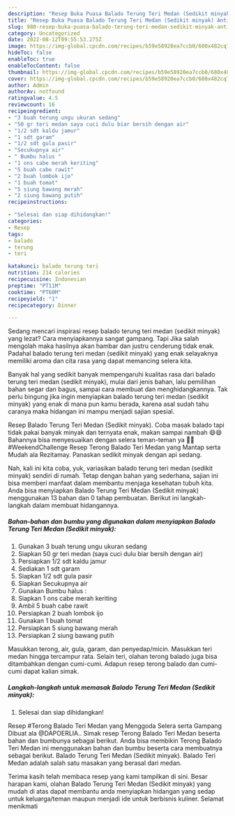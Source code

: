 ```yaml
---
description: "Resep Buka Puasa Balado Terung Teri Medan (Sedikit minyak) Anti Gagal"
title: "Resep Buka Puasa Balado Terung Teri Medan (Sedikit minyak) Anti Gagal"
slug: 980-resep-buka-puasa-balado-terung-teri-medan-sedikit-minyak-anti-gagal
category: Uncategorized
date: 2022-08-12T09:55:53.275Z
image: https://img-global.cpcdn.com/recipes/b59e58920ea7ccb0/680x482cq70/balado-terung-teri-medan-sedikit-minyak-foto-resep-utama.jpg
hideToc: false
enableToc: true
enableTocContent: false
thumbnail: https://img-global.cpcdn.com/recipes/b59e58920ea7ccb0/680x482cq70/balado-terung-teri-medan-sedikit-minyak-foto-resep-utama.jpg
cover: https://img-global.cpcdn.com/recipes/b59e58920ea7ccb0/680x482cq70/balado-terung-teri-medan-sedikit-minyak-foto-resep-utama.jpg
author: Admin
authorAv: notfound
ratingvalue: 4.5
reviewcount: 16
recipeingredient:
- "3 buah terung ungu ukuran sedang"
- "50 gr teri medan saya cuci dulu biar bersih dengan air"
- "1/2 sdt kaldu jamur"
- "1 sdt garam"
- "1/2 sdt gula pasir"
- "Secukupnya air"
- " Bumbu halus "
- "1 ons cabe merah keriting"
- "5 buah cabe rawit"
- "2 buah lombok ijo"
- "1 buah tomat"
- "5 siung bawang merah"
- "2 siung bawang putih"
recipeinstructions:

- "Selesai dan siap dihidangkan!"
categories:
- Resep
tags:
- balado
- terung
- teri

katakunci: balado terung teri 
nutrition: 214 calories
recipecuisine: Indonesian
preptime: "PT11M"
cooktime: "PT60M"
recipeyield: "1"
recipecategory: Dinner

---
```



Sedang mencari inspirasi resep balado terung teri medan (sedikit minyak) yang lezat? Cara menyiapkannya sangat gampang. Tapi Jika salah mengolah maka hasilnya akan hambar dan justru cenderung tidak enak. Padahal balado terung teri medan (sedikit minyak) yang enak selayaknya memiliki aroma dan cita rasa yang dapat memancing selera kita.


Banyak hal yang sedikit banyak mempengaruhi kualitas rasa dari balado terung teri medan (sedikit minyak), mulai dari jenis bahan, lalu pemilihan bahan segar dan bagus, sampai cara membuat dan menghidangkannya. Tak perlu bingung jika ingin menyiapkan balado terung teri medan (sedikit minyak) yang enak di mana pun kamu berada, karena asal sudah tahu caranya maka hidangan ini mampu menjadi sajian spesial.

Resep Balado Terung Teri Medan (Sedikit minyak). Coba masak balado tapi tidak pakai banyak minyak dan ternyata enak, makan sampai nambah 😄😄 Bahannya bisa menyesuaikan dengan selera teman-teman ya 👩‍🌾 #WeekendChallenge Resep Terong Balado Teri Medan yang Mantap serta Mudah ala Rezitamay. Panaskan sedikit minyak dengan api sedang.


Nah, kali ini kita coba, yuk, variasikan balado terung teri medan (sedikit minyak) sendiri di rumah. Tetap dengan bahan yang sederhana, sajian ini bisa memberi manfaat dalam membantu menjaga kesehatan tubuh kita. Anda bisa menyiapkan Balado Terung Teri Medan (Sedikit minyak) menggunakan 13 bahan dan 0 tahap pembuatan. Berikut ini langkah-langkah dalam membuat hidangannya.

<!--inarticleads1-->

##### Bahan-bahan dan bumbu yang digunakan dalam menyiapkan Balado Terung Teri Medan (Sedikit minyak):

1. Gunakan 3 buah terung ungu ukuran sedang
1. Siapkan 50 gr teri medan (saya cuci dulu biar bersih dengan air)
1. Persiapkan 1/2 sdt kaldu jamur
1. Sediakan 1 sdt garam
1. Siapkan 1/2 sdt gula pasir
1. Siapkan Secukupnya air
1. Gunakan  Bumbu halus :
1. Siapkan 1 ons cabe merah keriting
1. Ambil 5 buah cabe rawit
1. Persiapkan 2 buah lombok ijo
1. Gunakan 1 buah tomat
1. Persiapkan 5 siung bawang merah
1. Persiapkan 2 siung bawang putih


Masukkan terong, air, gula, garam, dan penyedap/micin. Masukkan teri medan hingga tercampur rata. Selain teri, olahan terong balado juga bisa ditambahkan dengan cumi-cumi. Adapun resep terong balado dan cumi-cumi dapat kalian simak. 

<!--inarticleads2-->

##### Langkah-langkah untuk memasak Balado Terung Teri Medan (Sedikit minyak):


1. Selesai dan siap dihidangkan!

Resep #Terong Balado Teri Medan yang Menggoda Selera serta Gampang Dibuat ala @DAPOERLIA.. Simak resep Terong Balado Teri Medan beserta bahan dan bumbunya sebagai berikut. Anda bisa membikin Terong Balado Teri Medan ini menggunakan bahan dan bumbu beserta cara membuatnya sebagai berikut. Balado Terung Teri Medan (Sedikit minyak). Balado Teri Medan adalah salah satu masakan yang berasal dari medan. 

Terima kasih telah membaca resep yang kami tampilkan di sini. Besar harapan kami, olahan Balado Terung Teri Medan (Sedikit minyak) yang mudah di atas dapat membantu anda menyiapkan hidangan yang sedap untuk keluarga/teman maupun menjadi ide untuk berbisnis kuliner. Selamat menikmati
